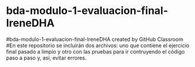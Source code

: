 # bda-modulo-1-evaluacion-final-IreneDHA
#bda-modulo-1-evaluacion-final-IreneDHA created by GitHub Classroom
#En este repositorio se incluirán dos archivos: uno que contiene el ejercicio final pasado a limpio y otro con las pruebas para ir contruyendo el código paso a paso y, así, evitar errores.

